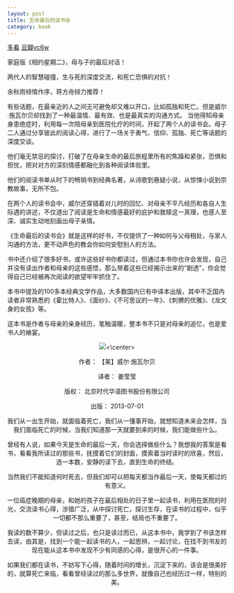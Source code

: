```yaml
---
layout: post
title: 生命最后的读书会
category: book
---
```

[多看](http://www.duokan.com/book/41833) [豆瓣](http://book.douban.com/subject/10736589/)[vc6w](http://pan.baidu.com/s/1c05TzPY) 

家庭版《相约星期二》，母与子的最后对话！ 

两代人的智慧碰撞，生与死的深度交流，和死亡恐惧的对抗！

余秋雨倾情作序，蒋方舟倾力推荐！ 

有些话题，在最亲近的人之间无可避免却又难以开口，比如孤独和死亡。但是威尔·施瓦尔贝却找到了一种最温情、最有效、也是最真实的沟通方式。 
当他得知母亲身患绝症时，利用每一次陪母亲到医院化疗的时间，开起了两个人的读书会。母子二人通过分享彼此的阅读心得，进行了一场关于勇气、信仰、孤独、死亡等话题的深度交谈。 

他们毫无禁忌的探讨，打破了在母亲生命的最后旅程里所有的焦躁和紧张，恐惧和担忧，把对对方的深刻情感都融化到各种阅读体验里。 

他们的阅读书单从时下的畅销书到经典名著，从诗歌到悬疑小说，从惊悚小说到宗教故事，无所不包。 

在两个人的读书会中，威尔还穿插着对儿时的回忆、对母亲不平凡经历和各自人生际遇的讲述，不仅道出了阅读是生命和情感最好的庇护和救赎这一真理，也感人至深、诚实生动地刻画出母子亲情。 

《生命最后的读书会》就是这样的好书，不仅提供了一种如何与父母相处，与家人沟通的方法，更不动声色的教会你如何安慰别人的方法。 

书中还介绍了很多好书，或许这些好书你都读过，但通过本书你也许会发现，自己并没有读出作者和母亲的这些感悟，那么带着这些已经揭示出来的“剧透”，你会觉得自己已经被再次阅读的欲望牢牢抓住了。

本书中提及的100多本经典文学作品，大多数国内已有中译本出版，其中不乏国内读者非常熟悉的《霍比特人》、《面纱》、《不可思议的一年》、《刺猬的优雅》、《龙文身的女孩》等。 

这本书是作者与母亲的亲身经历，笔触温暖，整本书不只是对母亲的追忆，也是爱书人的飨宴。


<center><img src="http://oriyao.oss-cn-hangzhou.aliyuncs.com/website/Books/%E7%94%9F%E5%91%BD%E6%9C%80%E5%90%8E%E7%9A%84%E8%AF%BB%E4%B9%A6%E4%BC%9A.jpg" ><\center>

作者：	【美】威尔·施瓦尔贝

译者：	姜莹莹

版权：	北京时代华语图书股份有限公司

出版：	2013-07-01


我们从一出生开始，就面临着死亡，我们从一懂事开始，就想知道未来会怎样，当我们面临死亡的时候，当我们知道那一天就要到来的时候，我们能做些什么。

曾经有人说，如果今天是生命的最后一天，你会选择做些什么？我想我的答案是看书，看看我所读过的那些书，抚摸着它们的封面，摸索着当时读时的欣喜，然后，选一本数，安静的读下去，直到生命的终结。

当然我们不能知道何时死去，但我们却可以把每天都当作最后一天，使每天都过的有意义。

一位癌症晚期的母亲，和她的孩子在最后相处的日子里一起读书，利用在医院的时光，交流读书心得，涉猎广泛，从中探讨死亡，探讨生存，在读书的过程中，似乎一切都不那么重要了，甚至，结局也不重要了。

我读的数不算少，但读过之后，也只是读过而已，从这本书中，我学到了书该怎样去读，由其是，找到一个能一起读书的人，一起思辨，一起讨论，在找不到书友的现在能从这本书中发现不少有同感的心得，是很开心的一件事。

如果我们都在读书，不妨写下心得，随着时间的增长，沉淀下来的，该会是很美好的，就算死亡来临，看看曾经读过的那么多世界，就像自己也经历过一样，特别的美。